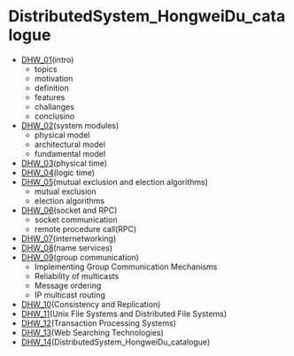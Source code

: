 # DistributedSystem_HongweiDu_catalogue

- [DHW_01](https://qizhengzou.github.io/2021/distributedsystem-hongweidu-intro/)(intro)
    - topics
    - motivation
    - definition
    - features
    - challanges
    - conclusino
- [DHW_02](https://qizhengzou.github.io/2021/distributedsystem-hongweidu-system-modules/)(system modules)
    - physical model
    - architectural model
    - fundamental model
- [DHW_03](https://qizhengzou.github.io/2021/physical-time/)(physical time)
- [DHW_04](https://qizhengzou.github.io/2021/logical-time/)(logic time)
- [DHW_05](https://qizhengzou.github.io/2021/mutual-exclusion-election-algorithms/)(mutual exclusion and election algorithms)
    - mutual exclusion
    - election  algorithms
- [DHW_06](https://qizhengzou.github.io/2021/socket-rpc/)(socket and RPC)
    - socket communication 
    - remote procedure call(RPC)
- [DHW_07](https://qizhengzou.github.io/2021/internetworking/)(internetworking)
- [DHW_08](https://qizhengzou.github.io/2021/name-services/)(name services)
- [DHW_09](https://qizhengzou.github.io/2021/group-communication/)(group communication)
    - Implementing Group Communication Mechanisms
    - Reliability of multicasts
    - Message ordering
    - IP multicast routing
- [DHW_10](https://qizhengzou.github.io/2021/consistency-and-replication/)(Consistency and Replication)
- [DHW_11](https://qizhengzou.github.io/2022/unix-fs-and-distributed-fs/)(Unix File Systems and Distributed File Systems)
- [DHW_12](https://qizhengzou.github.io/2022/transaction-processing-systems/)(Transaction Processing Systems)
- [DHW_13](https://qizhengzou.github.io/2022/web-searching-technologies/)(Web Searching Technologies)
- [DHW_14](https://qizhengzou.github.io/2022/ds_summary/)(DistributedSystem_HongweiDu_catalogue)

